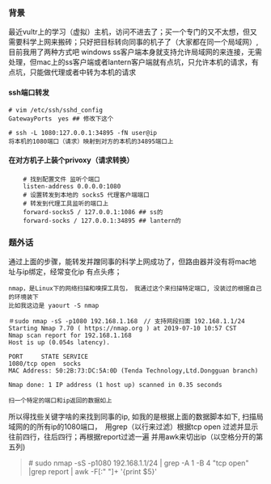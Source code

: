### 背景
最近vultr上的学习（虚拟）主机，访问不进去了；买一个专门的又不太想，但又需要科学上网来搬砖；只好把目标转向同事的机子了（大家都在同一个局域网）,目前我用了两种方式吧
windows ss客户端本身就支持允许局域网的来连接，无需处理，但mac上的ss客户端或者lantern客户端就有点坑，只允许本机的请求，有点坑，只能做代理或者中转为本机的请求

#### ssh端口转发
```
# vim /etc/ssh/sshd_config
GatewayPorts　yes ## 修改下这个

# ssh -L 1080:127.0.0.1:34895 -fN user@ip
将本机的1080端口（请求）映射到对方的本机的34895端口上

```

#### 在对方机子上装个privoxy（请求转换）
```
    # 找到配置文件 监听个端口
    listen-address 0.0.0.0:1080
    # 设置转发到本地的 socks5 代理客户端端口
    # 转发到代理工具监听的端口上
    forward-socks5 / 127.0.0.1:1086 ## ss的
    forward-socks / 127.0.0.1:34895 ## lantern的
```

### 题外话
通过上面的步骤，能转发并蹭同事的科学上网成功了，但路由器并没有将mac地址与ip绑定，经常变化ip 有点头疼；
```
nmap，是Linux下的网络扫描和嗅探工具包，　我通过这个来扫描特定端口, 没装过的根据自己的环境装下
比如我这边是 yaourt -S nmap

＃sudo nmap -sS -p1080 192.168.1.168　// 支持网段扫面 192.168.1.1/24
Starting Nmap 7.70 ( https://nmap.org ) at 2019-07-10 10:57 CST
Nmap scan report for 192.168.1.168
Host is up (0.054s latency).

PORT     STATE SERVICE
1080/tcp open  socks
MAC Address: 50:2B:73:DC:5A:0D (Tenda Technology,Ltd.Dongguan branch)

Nmap done: 1 IP address (1 host up) scanned in 0.35 seconds

扫一个特定的端口和ip返回的数据如上

```
所以得找些关键字啥的来找到同事的ip, 如我的是根据上面的数据脚本如下, 扫描局域网的的所有ip的1080端口，　用grep（以行来过滤）根据tcp open 过滤并显示 往前四行，往后四行；再根据report过滤一遍 并用awk来切出ip（以空格分开的第五列)

> \# sudo nmap -sS -p1080 192.168.1.1/24 | grep -A 1 -B 4 "tcp open" |grep report |  awk -F[:" "]+ '{print $5}'
